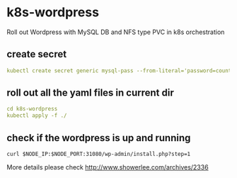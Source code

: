 # k8s-wordpress
Roll out Wordpress with MySQL DB and NFS type PVC in k8s orchestration

## create secret
```yaml
kubectl create secret generic mysql-pass --from-literal='password=countonme'
```

## roll out all the yaml files in current dir
```yaml
cd k8s-wordpress
kubectl apply -f ./
```

## check if the wordpress is up and running
```shell
curl $NODE_IP:$NODE_PORT:31080/wp-admin/install.php?step=1
```

More details please check http://www.showerlee.com/archives/2336

